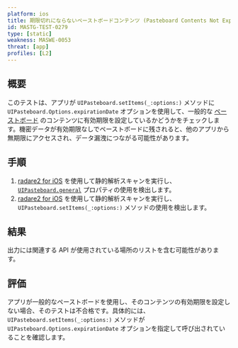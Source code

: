```yaml
---
platform: ios
title: 期限切れにならないペーストボードコンテンツ (Pasteboard Contents Not Expiring)
id: MASTG-TEST-0279
type: [static]
weakness: MASWE-0053
threat: [app]
profiles: [L2]
---
```


## 概要

このテストは、アプリが `UIPasteboard.setItems(_:options:)` メソッドに `UIPasteboard.Options.expirationDate` オプションを使用して、一般的な [ペーストボード](../../../Document/0x06h-Testing-Platform-Interaction.md#pasteboard) のコンテンツに有効期限を設定しているかどうかをチェックします。機密データが有効期限なしでペーストボードに残されると、他のアプリから無期限にアクセスされ、データ漏洩につながる可能性があります。

## 手順

1. [radare2 for iOS](../../../tools/ios/MASTG-TOOL-0073.md) を使用して静的解析スキャンを実行し、[`UIPasteboard.general`](https://developer.apple.com/documentation/uikit/uipasteboard/1622106-generalpasteboard "UIPasteboard generalPasteboard") プロパティの使用を検出します。
2. [radare2 for iOS](../../../tools/ios/MASTG-TOOL-0073.md) を使用して静的解析スキャンを実行し、`UIPasteboard.setItems(_:options:)` メソッドの使用を検出します。

## 結果

出力には関連する API が使用されている場所のリストを含む可能性があります。

## 評価

アプリが一般的なペーストボードを使用し、そのコンテンツの有効期限を設定しない場合、そのテストは不合格です。具体的には、`UIPasteboard.setItems(_:options:)` メソッドが `UIPasteboard.Options.expirationDate` オプションを指定して呼び出されていることを確認します。
